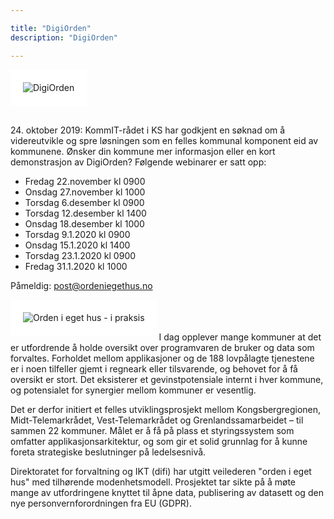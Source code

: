 ```yaml
---

title: "DigiOrden"
description: "DigiOrden"

---
```


<!--  la til HTML for å plassere bildet til venstre ![difi trappetrinnsmodell](/images/orden logo.png)  -->

<img src ="/images/logoDigiOrden.PNG" align="top" alt="DigiOrden" style="border:20px solid white"></img>

<br>
<div class="news-block">
24. oktober 2019: KommIT-rådet i KS har godkjent en søknad om å videreutvikle og spre løsningen som en felles kommunal komponent eid av kommunene.
Ønsker din kommune mer informasjon eller en kort demonstrasjon av DigiOrden? 
Følgende webinarer er satt opp:

* Fredag 22.november kl 0900
* Onsdag 27.november kl 1000
* Torsdag 6.desember kl 0900
* Torsdag 12.desember kl 1400
* Onsdag 18.desember kl 1000
* Torsdag 9.1.2020 kl 0900
* Onsdag 15.1.2020 kl 1400
* Torsdag 23.1.2020 kl 0900
* Fredag 31.1.2020 kl 1000



Påmeldig: <post@ordeniegethus.no>
</div>

<img src ="/images/rollup.png" align="left" alt="Orden i eget hus - i praksis" style="border:20px solid white"></img>
<br>
<br>
<br>
I dag opplever mange kommuner at det er utfordrende å holde oversikt over programvaren de bruker og data som forvaltes. 
Forholdet mellom applikasjoner og de 188 lovpålagte tjenestene er i noen tilfeller gjemt i regneark eller tilsvarende, og behovet for å få oversikt er stort. 
Det eksisterer et gevinstpotensiale internt i hver kommune, og potensialet for synergier mellom kommuner er vesentlig.

Det er derfor initiert et felles utviklingsprosjekt mellom Kongsbergregionen, Midt-Telemarkrådet, Vest-Telemarkrådet og Grenlandssamarbeidet – til sammen 22 kommuner.
Målet er å få på plass et styringssystem som omfatter applikasjonsarkitektur, og som gir et solid grunnlag for å kunne foreta strategiske beslutninger på ledelsesnivå.

Direktoratet for forvaltning og IKT (difi) har utgitt veilederen "orden i eget hus" med tilhørende modenhetsmodell.
Prosjektet  tar sikte på å møte mange av utfordringene knyttet til åpne data, publisering av datasett og den nye personvernforordningen fra EU (GDPR).

<br>
<br>
<br>
<br>
<br>
